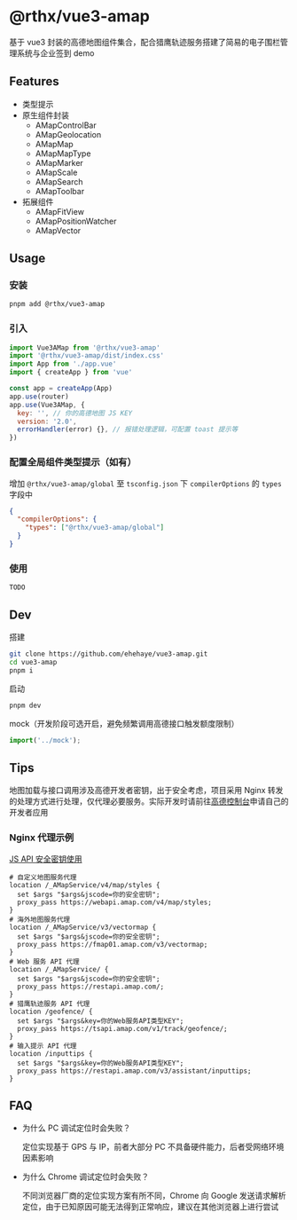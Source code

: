 # @rthx/vue3-amap

基于 vue3 封装的高德地图组件集合，配合猎鹰轨迹服务搭建了简易的电子围栏管理系统与企业签到 demo

## Features

- 类型提示
- 原生组件封装
  - AMapControlBar
  - AMapGeolocation
  - AMapMap
  - AMapMapType
  - AMapMarker
  - AMapScale
  - AMapSearch
  - AMapToolbar
- 拓展组件
  - AMapFitView
  - AMapPositionWatcher
  - AMapVector

## Usage

### 安装

```sh
pnpm add @rthx/vue3-amap
```

### 引入

```js
import Vue3AMap from '@rthx/vue3-amap'
import '@rthx/vue3-amap/dist/index.css'
import App from './app.vue'
import { createApp } from 'vue'

const app = createApp(App)
app.use(router)
app.use(Vue3AMap, {
  key: '', // 你的高德地图 JS KEY
  version: '2.0',
  errorHandler(error) {}, // 报错处理逻辑，可配置 toast 提示等
})
```

### 配置全局组件类型提示（如有）

增加 ```@rthx/vue3-amap/global``` 至 ```tsconfig.json``` 下 ```compilerOptions``` 的 ```types``` 字段中

```json
{
  "compilerOptions": {
    "types": ["@rthx/vue3-amap/global"]
  }
}
```

### 使用

```text
TODO
```

## Dev

搭建

```sh
git clone https://github.com/ehehaye/vue3-amap.git
cd vue3-amap
pnpm i
```

启动

```sh
pnpm dev
```

mock（开发阶段可选开启，避免频繁调用高德接口触发额度限制）

```javascript
import('../mock');
```

## Tips

地图加载与接口调用涉及高德开发者密钥，出于安全考虑，项目采用 Nginx 转发的处理方式进行处理，仅代理必要服务。实际开发时请前往[高德控制台](https://console.amap.com/dev/index)申请自己的开发者应用

### Nginx 代理示例

[JS API 安全密钥使用](https://lbs.amap.com/api/javascript-api-v2/guide/abc/jscode)

```nginx
# 自定义地图服务代理
location /_AMapService/v4/map/styles {
  set $args "$args&jscode=你的安全密钥";
  proxy_pass https://webapi.amap.com/v4/map/styles;
}
# 海外地图服务代理
location /_AMapService/v3/vectormap {
  set $args "$args&jscode=你的安全密钥";
  proxy_pass https://fmap01.amap.com/v3/vectormap;
}
# Web 服务 API 代理
location /_AMapService/ {
  set $args "$args&jscode=你的安全密钥";
  proxy_pass https://restapi.amap.com/;
}
# 猎鹰轨迹服务 API 代理
location /geofence/ {
  set $args "$args&key=你的Web服务API类型KEY";
  proxy_pass https://tsapi.amap.com/v1/track/geofence/;
}
# 输入提示 API 代理
location /inputtips {
  set $args "$args&key=你的Web服务API类型KEY";
  proxy_pass https://restapi.amap.com/v3/assistant/inputtips;
}
```

## FAQ

- 为什么 PC 调试定位时会失败？

  定位实现基于 GPS 与 IP，前者大部分 PC 不具备硬件能力，后者受网络环境因素影响

- 为什么 Chrome 调试定位时会失败？

  不同浏览器厂商的定位实现方案有所不同，Chrome 向 Google 发送请求解析定位，由于已知原因可能无法得到正常响应，建议在其他浏览器上进行尝试
